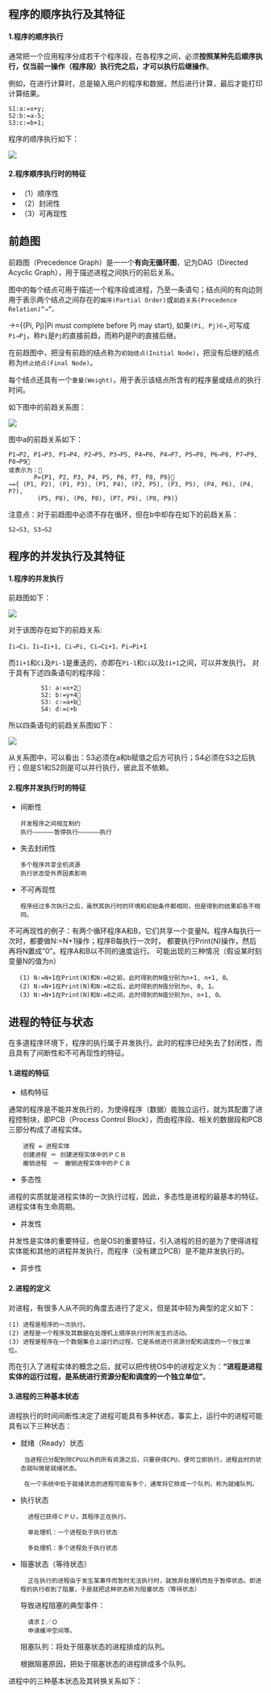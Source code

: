 ## 程序的顺序执行及其特征
#### 1.程序的顺序执行

通常把一个应用程序分成若干个程序段，在各程序之间，必须**按照某种先后顺序执行，仅当前一操作（程序段）执行完之后，才可以执行后继操作**。

例如，在进行计算时，总是输入用户的程序和数据，然后进行计算，最后才能打印计算结果。
```
S1:a:=x+y;
S2:b:=a-5;
S3:c:=b+1;
```
程序的顺序执行如下：

![](https://github.com/Soler0502H/Postgraduate_notebook_for_SJTU_Software_Program/blob/master/Images/15.PNG)

#### 2.程序顺序执行时的特征

  - （1）顺序性
  - （2）封闭性
  - （3）可再现性
 
## 前趋图
前趋图（Precedence Graph）是一一个**有向无循环图**，记为DAG（Directed Acyclic Graph），用于描述进程之间执行的前后关系。

图中的每个结点可用于描述一个程序段或进程，乃至一条语句；结点间的有向边则用于表示两个结点之间存在的`偏序(Partial Order)`或`前趋关系(Precedence Relation)“→”。`

→={(Pi, Pj)|Pi must complete before Pj may start}, 如果`(Pi, Pj)∈→`,可写成`Pi→Pj`，称`Pi`是`Pj`的直接前趋，而称Pj是Pi的直接后继。

在前趋图中，把没有前趋的结点称为`初始结点(Initial Node)`，把没有后继的结点称为`终止结点(Final Node)`。

每个结点还具有一个`重量(Weight)`，用于表示该结点所含有的程序量或结点的执行时间。 

如下图中的前趋关系图：

![](https://github.com/Soler0502H/Postgraduate_notebook_for_SJTU_Software_Program/blob/master/Images/16.png)

图中a的前趋关系如下：
```
P1→P2, P1→P3, P1→P4, P2→P5, P3→P5, P4→P6, P4→P7, P5→P8, P6→P8, P7→P9, P8→P9
或表示为：
       P={P1, P2, P3, P4, P5, P6, P7, P8, P9}
→={ (P1, P2), (P1, P3), (P1, P4), (P2, P5), (P3, P5), (P4, P6), (P4, P7),
        (P5, P8), (P6, P8), (P7, P9), (P8, P9)} 
```
注意点：对于前趋图中必须不存在循环，但在b中却存在如下的前趋关系：
```
S2→S3, S3→S2 
```

## 程序的并发执行及其特征
#### 1.程序的并发执行
前趋图如下：

![](https://github.com/Soler0502H/Postgraduate_notebook_for_SJTU_Software_Program/blob/master/Images/17.png)

对于该图存在如下的前趋关系:
```
Ii→Ci，Ii→Ii+1, Ci→Pi, Ci→Ci+1，Pi→Pi+1
```
而`Ii+1`和`Ci`及`Pi-1`是重迭的，亦即在`Pi-1`和`Ci`以及`Ii+1`之间，可以并发执行。 对于具有下述四条语句的程序段：
```
         S1: a∶=x+2
         S2: b∶=y+4
         S3: c∶=a+b
         S4: d∶=c+b 
```
所以四条语句的前趋关系图如下：

![](https://github.com/Soler0502H/Postgraduate_notebook_for_SJTU_Software_Program/blob/master/Images/18.png)

从关系图中，可以看出：S3必须在a和b赋值之后方可执行；S4必须在S3之后执行；但是S1和S2则是可以并行执行，彼此互不依赖。

#### 2.程序并发执行时的特征

  - 间断性
  
        并发程序之间相互制约
        执行——————暂停执行——————执行
  - 失去封闭性
  
        多个程序共享全机资源
        执行状态受外界因素影响
        
  - 不可再现性
  
        程序经过多次执行之后，虽然其执行时的环境和初始条件都相同，但是得到的结果却各不相同。
        
不可再现性的例子：有两个循环程序A和B，它们共享一个变量N。程序A每执行一次时，都要做N∶=N+1操作；程序B每执行一次时， 都要执行Print(N)操作，然后再将N置成“0”。程序A和B以不同的速度运行。 可能出现的三种情况（假设某时刻变量N的值为n）

       (1) N∶=N+1在Print(N)和N∶=0之前，此时得到的N值分别为n+1, n+1, 0。
       (2) N∶=N+1在Print(N)和N∶=0之后，此时得到的N值分别为n, 0, 1。
       (3) N∶=N+1在Print(N)和N∶=0之间，此时得到的N值分别为n, n+1, 0。 

## 进程的特征与状态
在多道程序环境下，程序的执行属于并发执行。此时的程序已经失去了封闭性，而且具有了间断性和不可再现性的特征。
#### 1.进程的特征
  
  - 结构特征
  
  通常的程序是不能并发执行的，为使得程序（数据）能独立运行，就为其配置了进程控制块，即PCB（Process Control Block），而由程序段、相关的数据段和PCB三部分构成了进程实体。
  
        进程 = 进程实体
        创建进程 ＝ 创建进程实体中的ＰＣＢ
        撤销进程　＝　撤销进程实体中的ＰＣＢ
  
  - 多态性
  
  进程的实质就是进程实体的一次执行过程，因此，多态性是进程的最基本的特征。进程实体有生命周期。
  
  - 并发性
  
  并发性是实体的重要特征，也是OS的重要特征，引入进程的目的是为了使得进程实体能和其他的进程并发执行，而程序（没有建立PCB）是不能并发执行的。
  
  - 异步性
  
#### 2.进程的定义
对进程，有很多人从不同的角度去进行了定义，但是其中较为典型的定义如下：

    (1) 进程是程序的一次执行。
    (2) 进程是一个程序及其数据在处理机上顺序执行时所发生的活动。
    (3) 进程是程序在一个数据集合上运行的过程，它是系统进行资源分配和调度的一个独立单位。

而在引入了进程实体的概念之后，就可以把传统OS中的进程定义为：**“进程是进程实体的运行过程，是系统进行资源分配和调度的一个独立单位”**。

#### 3.进程的三种基本状态
进程执行的时间间断性决定了进程可能具有多种状态，事实上，运行中的进程可能具有以下三种状态：

  - 就绪（Ready）状态
    
         当进程已分配到除CPU以外的所有资源之后，只要获得CPU，便可立即执行，进程此时的状态就叫做是就绪状态。
         
         在一个系统中处于就绪状态的进程可能有多个，通常将它排成一个队列，称为就绪队列。
         
  - 执行状态
  
          进程已获得ＣＰＵ，其程序正在执行。
          
          单处理机：一个进程处于执行状态
          
          多处理机：多个进程处于执行状态
  - 阻塞状态（等待状态）
  
          正在执行的进程由于发生某事件而暂时无法执行时，就放弃处理机而处于暂停状态。即进程的执行收到了阻塞，于是就把这种状态称为阻塞状态（等待状态）
      
      导致进程阻塞的典型事件：
      
          请求Ｉ／Ｏ
          申请缓冲空间等。
          
       阻塞队列：将处于阻塞状态的进程排成的队列。
       
       根据阻塞原因，把处于阻塞状态的进程排成多个队列。

进程中的三种基本状态及其转换关系如下：








